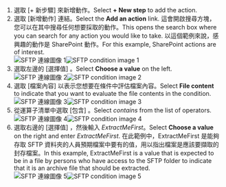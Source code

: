 1. <span data-ttu-id="5b530-101">選取 [+ 新步驟]  來新增動作。</span><span class="sxs-lookup"><span data-stu-id="5b530-101">Select **+ New step** to add the action.</span></span>  
2. <span data-ttu-id="5b530-102">選取 [新增動作]  連結。</span><span class="sxs-lookup"><span data-stu-id="5b530-102">Select the **Add an action** link.</span></span> <span data-ttu-id="5b530-103">這會開啟搜尋方塊，您可以在其中搜尋任何想要採取的動作。</span><span class="sxs-lookup"><span data-stu-id="5b530-103">This opens the search box where you can search for any action you would like to take.</span></span> <span data-ttu-id="5b530-104">以這個範例來說，感興趣的動作是 SharePoint 動作。</span><span class="sxs-lookup"><span data-stu-id="5b530-104">For this example, SharePoint actions are of interest.</span></span>    
   <span data-ttu-id="5b530-105">![SFTP 連線圖像 1](./media/connectors-create-api-sftp/condition-1.png)</span><span class="sxs-lookup"><span data-stu-id="5b530-105">![SFTP condition image 1](./media/connectors-create-api-sftp/condition-1.png)</span></span>    
3. <span data-ttu-id="5b530-106">選取左邊的 [選擇值]  。</span><span class="sxs-lookup"><span data-stu-id="5b530-106">Select **Choose a value** on the left.</span></span> 
   <span data-ttu-id="5b530-107">![SFTP 連線圖像 2](./media/connectors-create-api-sftp/condition-2.png)</span><span class="sxs-lookup"><span data-stu-id="5b530-107">![SFTP condition image 2](./media/connectors-create-api-sftp/condition-2.png)</span></span>    
4. <span data-ttu-id="5b530-108">選取 [檔案內容]  以表示您想要在條件中評估檔案內容。</span><span class="sxs-lookup"><span data-stu-id="5b530-108">Select **File content** to indicate that you want to evaluate the file contents in the condition.</span></span>      
   <span data-ttu-id="5b530-109">![SFTP 連線圖像 3](./media/connectors-create-api-sftp/condition-3.png)</span><span class="sxs-lookup"><span data-stu-id="5b530-109">![SFTP condition image 3](./media/connectors-create-api-sftp/condition-3.png)</span></span>   
5. <span data-ttu-id="5b530-110">從運算子清單中選取 [包含]  。</span><span class="sxs-lookup"><span data-stu-id="5b530-110">Select *contains* from the list of operators.</span></span>       
   <span data-ttu-id="5b530-111">![SFTP 連線圖像 4](./media/connectors-create-api-sftp/condition-4.png)</span><span class="sxs-lookup"><span data-stu-id="5b530-111">![SFTP condition image 4](./media/connectors-create-api-sftp/condition-4.png)</span></span>   
6. <span data-ttu-id="5b530-112">選取右邊的 [選擇值]  ，然後輸入 *ExtractMeFirst*。</span><span class="sxs-lookup"><span data-stu-id="5b530-112">Select **Choose a value** on the right and enter *ExtractMeFirst*.</span></span> <span data-ttu-id="5b530-113">在此範例中，ExtractMeFirst 是能夠存取 SFTP 資料夾的人員預期檔案中要有的值，用以指出檔案是應該要擷取的封存檔案。</span><span class="sxs-lookup"><span data-stu-id="5b530-113">In this example, ExtractMeFirst is a value that is expected to be in a file by persons who have access to the SFTP folder to indicate that it is an archive file that should be extracted.</span></span>  
   <span data-ttu-id="5b530-114">![SFTP 連線圖像 5](./media/connectors-create-api-sftp/condition-5.png)</span><span class="sxs-lookup"><span data-stu-id="5b530-114">![SFTP condition image 5](./media/connectors-create-api-sftp/condition-5.png)</span></span>   


